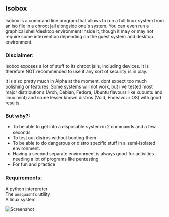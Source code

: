 ## Isobox
Isobox is a command line program that allows to run a full linux system from an iso file in a chroot jail alongside one's system.
You can even run a graphical shell/desktop environment inside it, though it may or may not require some intervention depending on the guest system and desktop environment.

### Disclaimer:
  Isobox exposes a lot of stuff to its chroot jails, including devices.
  It is therefore NOT recommended to use if any sort of security is in play.
  
  It is also pretty much in Alpha at the moment, dont expect too much polishing or features.
  Some systems will not work, but i've tested most major distributions (Arch, Debian, Fedora, Ubuntu flavours like xubuntu and linux mint) and some lesser   known distros (Void, Endeavour OS) with good results.

### But why?:
  - To be able to get into a disposable system in 2 commands and a few seconds
  - To test out distros without booting them
  - To be able to do dangerous or distro specific stuff in a semi-isolated environment.
  - Having a second separate environment is always good for activities needing a lot of programs like pentesting
  - For fun and practice

### Requirements:
  A python interpreter  
  The `unsquashfs` utility  
  A linux system  
  
  
  

![Screenshot](https://i.imgur.com/rX7YgGI.png)
